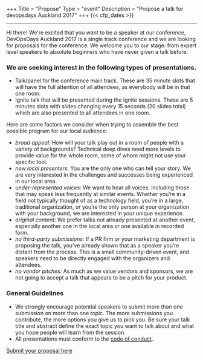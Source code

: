 +++
Title = "Propose"
Type = "event"
Description = "Propose a talk for devopsdays Auckland 2017"
+++
  {{< cfp_dates >}}

<hr>

<p>
Hi there! We're excited that you want to be a speaker at our conference, DevOpsDays Auckland 2017 is a single track conference and we are looking for proposals for the conference. We welcome you to our stage: from expert level speakers to absolute beginners who have never given a talk before.
</p>

### We are seeking interest in the following types of presentations.

* Talk/panel for the conference main track. These are 35 minute slots that will have the full attention of all attendees, as everybody will be in that one room.
* Ignite talk that will be presented during the Ignite sessions. These are 5 minutes slots with slides changing every 15 seconds (20 slides total) which are also presented to all attendees in one room.

Here are some factors we consider when trying to assemble the best possible program for our local audience:

* _broad appeal:_ How will your talk play out in a room of people with a variety of backgrounds? Technical deep dives need more levels to provide value for the whole room, some of whom might not use your specific tool.
* _new local presenters:_ You are the only one who can tell your story. We are very interested in the challenges and successes being experienced in our local area.
* _under-represented voices:_ We want to hear all voices, including those that may speak less frequently at similar events. Whether you’re in a field not typically thought of as a technology field, you’re in a large, traditional organization, or you’re the only person at your organization with your background, we are interested in your unique experience.
* _original content:_ We prefer talks not already presented at another event, especially another one in the local area or one available in recorded form.
* _no third-party submissions:_ If a PR firm or your marketing department is proposing the talk, you’ve already shown that as a speaker you’re distant from the process. This is a small community-driven event, and speakers need to be directly engaged with the organizers and attendees.
* _no vendor pitches:_ As much as we value vendors and sponsors, we are not going to accept a talk that appears to be a pitch for your product.

### General Guidelines

* We strongly encourage potential speakers to submit more than one submission on more than one topic. The more submissions you contribute, the more options you give us to pick you. Be sure your talk title and abstract define the exact topic you want to talk about and what you hope people will learn from the session.
* All presentations must conform to the [code of conduct](www.devopsdays.org/events/2017-auckland/conduct).

[Submit your proposal here](https://www.papercall.io/devopsdays-auckland-2017)
